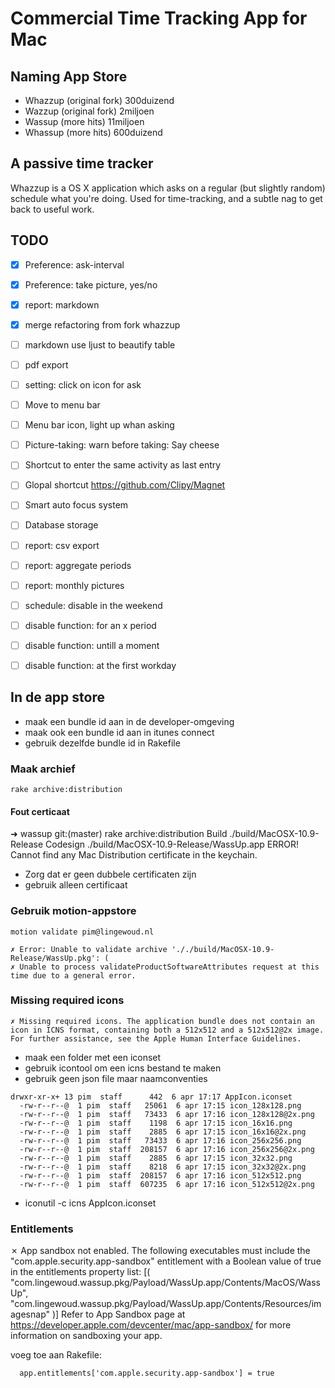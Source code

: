 # Commercial Time Tracking App for Mac

## Naming App Store
- Whazzup (original fork) 300duizend
- Wazzup (original fork) 2miljoen
- Wassup (more hits) 11miljoen
- Whassup (more hits) 600duizend

## A passive time tracker
Whazzup is a OS X application which asks on a regular (but slightly
random) schedule what you're doing. Used for time-tracking, and a subtle
nag to get back to useful work.

## TODO
- [x] Preference: ask-interval
- [x] Preference: take picture, yes/no
- [x] report: markdown
- [x] merge refactoring from fork whazzup

- [ ] markdown use ljust to beautify table
- [ ] pdf export

- [ ] setting: click on icon for ask

- [ ] Move to menu bar
- [ ] Menu bar icon, light up whan asking

- [ ] Picture-taking: warn before taking: Say cheese

- [ ] Shortcut to enter the same activity as last entry

- [ ] Glopal shortcut https://github.com/Clipy/Magnet

- [ ] Smart auto focus system

- [ ] Database storage

- [ ] report: csv export
- [ ] report: aggregate periods
- [ ] report: monthly pictures

- [ ] schedule: disable in the weekend

- [ ] disable function: for an x period
- [ ] disable function: untill a moment
- [ ] disable function: at the first workday



## In de app store

- maak een bundle id aan in de developer-omgeving
- maak ook een bundle id aan in itunes connect
- gebruik dezelfde bundle id in Rakefile

### Maak archief
```
rake archive:distribution
```

#### Fout certicaat
➜  wassup git:(master) rake archive:distribution
     Build ./build/MacOSX-10.9-Release
  Codesign ./build/MacOSX-10.9-Release/WassUp.app
    ERROR! Cannot find any Mac Distribution certificate in the keychain.

- Zorg dat er geen dubbele certificaten zijn
- gebruik alleen certificaat

### Gebruik motion-appstore

```
motion validate pim@lingewoud.nl

✗ Error: Unable to validate archive '././build/MacOSX-10.9-Release/WassUp.pkg': (
✗ Unable to process validateProductSoftwareAttributes request at this time due to a general error.

```

### Missing required icons 

```
✗ Missing required icons. The application bundle does not contain an icon in ICNS format, containing both a 512x512 and a 512x512@2x image. For further assistance, see the Apple Human Interface Guidelines.
```
- maak een folder met een iconset
- gebruik icontool om een icns bestand te maken
- gebruik geen json file maar naamconventies

```
drwxr-xr-x+ 13 pim  staff      442  6 apr 17:17 AppIcon.iconset
  -rw-r--r--@  1 pim  staff   25061  6 apr 17:15 icon_128x128.png
  -rw-r--r--@  1 pim  staff   73433  6 apr 17:16 icon_128x128@2x.png
  -rw-r--r--@  1 pim  staff    1198  6 apr 17:15 icon_16x16.png
  -rw-r--r--@  1 pim  staff    2885  6 apr 17:15 icon_16x16@2x.png
  -rw-r--r--@  1 pim  staff   73433  6 apr 17:16 icon_256x256.png
  -rw-r--r--@  1 pim  staff  208157  6 apr 17:16 icon_256x256@2x.png
  -rw-r--r--@  1 pim  staff    2885  6 apr 17:15 icon_32x32.png
  -rw-r--r--@  1 pim  staff    8218  6 apr 17:15 icon_32x32@2x.png
  -rw-r--r--@  1 pim  staff  208157  6 apr 17:16 icon_512x512.png
  -rw-r--r--@  1 pim  staff  607235  6 apr 17:16 icon_512x512@2x.png
```
- iconutil -c icns AppIcon.iconset

### Entitlements

✗ App sandbox not enabled. The following executables must include the \"com.apple.security.app-sandbox\" entitlement with a Boolean value of true in the entitlements property list: [( \"com.lingewoud.wassup.pkg/Payload/WassUp.app/Contents/MacOS/WassUp\", \"com.lingewoud.wassup.pkg/Payload/WassUp.app/Contents/Resources/imagesnap\" )] Refer to App Sandbox page at https://developer.apple.com/devcenter/mac/app-sandbox/ for more information on sandboxing your app.

voeg toe aan Rakefile:
```
  app.entitlements['com.apple.security.app-sandbox'] = true
```



